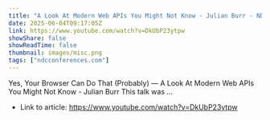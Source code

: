 ```yaml
---
title: "A Look At Modern Web APIs You Might Not Know - Julian Burr - NDC Melbourne 2025"
date: 2025-06-04T09:17:05Z
link: https://www.youtube.com/watch?v=DkUbP23ytpw
showShare: false
showReadTime: false
thumbnail: images/misc.png
tags: ["ndcconferences.com"]
---
```

Yes, Your Browser Can Do That (Probably) — A Look At Modern Web APIs You Might Not Know - Julian Burr This talk was ...

- Link to article: https://www.youtube.com/watch?v=DkUbP23ytpw